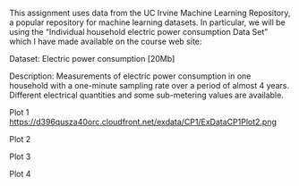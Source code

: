 This assignment uses data from the UC Irvine Machine Learning Repository, a popular repository for machine learning datasets. In particular, we will be using the “Individual household electric power consumption Data Set” which I have made available on the course web site:

Dataset: Electric power consumption [20Mb]

Description: Measurements of electric power consumption in one household with a one-minute sampling rate over a period of almost 4 years. Different electrical quantities and some sub-metering values are available.

Plot 1
https://d396qusza40orc.cloudfront.net/exdata/CP1/ExDataCP1Plot2.png

Plot 2

Plot 3

Plot 4
